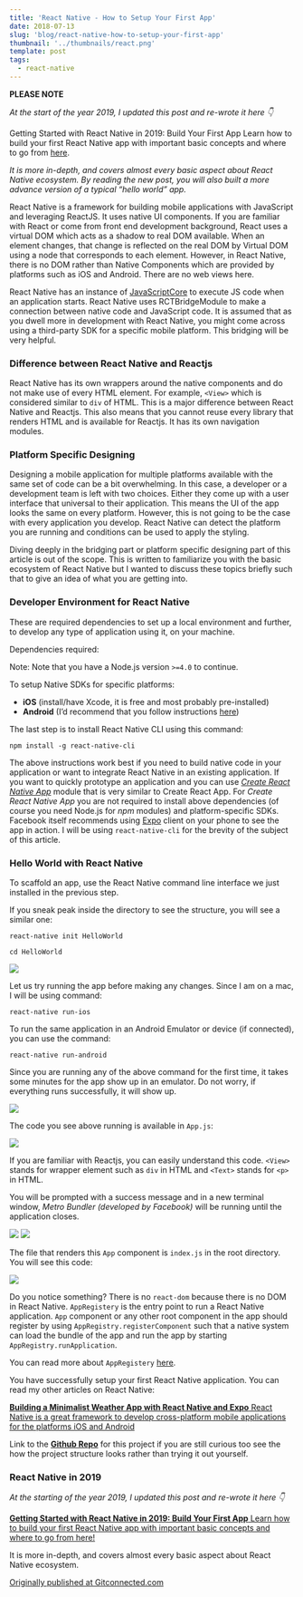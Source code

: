 ```yaml
---
title: 'React Native - How to Setup Your First App'
date: 2018-07-13
slug: 'blog/react-native-how-to-setup-your-first-app'
thumbnail: '../thumbnails/react.png'
template: post
tags:
  - react-native
---
```


**PLEASE NOTE**

_At the start of the year 2019, I updated this post and re-wrote it here 👇_

Getting Started with React Native in 2019: Build Your First App Learn how to build your first React Native app with important basic concepts and where to go from [here](https://amanhimself.dev/blog/getting-started-with-react-native-in-2019-build-your-first-app).

_It is more in-depth, and covers almost every basic aspect about React Native ecosystem. By reading the new post, you will also built a more advance version of a typical “hello world” app._

React Native is a framework for building mobile applications with JavaScript and leveraging ReactJS. It uses native UI components. If you are familiar with React or come from front end development background, React uses a virtual DOM which acts as a shadow to real DOM available. When an element changes, that change is reflected on the real DOM by Virtual DOM using a node that corresponds to each element. However, in React Native, there is no DOM rather than Native Components which are provided by platforms such as iOS and Android. There are no web views here.

React Native has an instance of [JavaScriptCore](https://facebook.github.io/react-native/docs/javascript-environment.html) to execute JS code when an application starts. React Native uses RCTBridgeModule to make a connection between native code and JavaScript code. It is assumed that as you dwell more in development with React Native, you might come across using a third-party SDK for a specific mobile platform. This bridging will be very helpful.

### Difference between React Native and Reactjs

React Native has its own wrappers around the native components and do not make use of every HTML element. For example, `<View>` which is considered similar to `div` of HTML. This is a major difference between React Native and Reactjs. This also means that you cannot reuse every library that renders HTML and is available for Reactjs. It has its own navigation modules.

### Platform Specific Designing

Designing a mobile application for multiple platforms available with the same set of code can be a bit overwhelming. In this case, a developer or a development team is left with two choices. Either they come up with a user interface that universal to their application. This means the UI of the app looks the same on every platform. However, this is not going to be the case with every application you develop. React Native can detect the platform you are running and conditions can be used to apply the styling.

Diving deeply in the bridging part or platform specific designing part of this article is out of the scope. This is written to familiarize you with the basic ecosystem of React Native but I wanted to discuss these topics briefly such that to give an idea of what you are getting into.

### Developer Environment for React Native

These are required dependencies to set up a local environment and further, to develop any type of application using it, on your machine.

Dependencies required:

Note: Note that you have a Node.js version `>=4.0` to continue.

To setup Native SDKs for specific platforms:

- **iOS** (install/have Xcode, it is free and most probably pre-installed)
- **Android** (I’d recommend that you follow instructions [here](https://facebook.github.io/react-native/docs/getting-started.html))

The last step is to install React Native CLI using this command:

```shell
npm install -g react-native-cli
```

The above instructions work best if you need to build native code in your application or want to integrate React Native in an existing application. If you want to quickly prototype an application and you can use [_Create React Native App_](https://facebook.github.io/react-native/docs/getting-started.html) module that is very similar to Create React App. For _Create React Native App_ you are not required to install above dependencies (of course you need Node.js for _npm_ modules) and platform-specific SDKs. Facebook itself recommends using [Expo](https://expo.io/) client on your phone to see the app in action. I will be using `react-native-cli` for the brevity of the subject of this article.

### Hello World with React Native

To scaffold an app, use the React Native command line interface we just installed in the previous step.

If you sneak peak inside the directory to see the structure, you will see a similar one:

```shell
react-native init HelloWorld

cd HelloWorld
```

![](https://cdn-images-1.medium.com/max/800/0*30ZgnW1lf7SY3UVM.png)

Let us try running the app before making any changes. Since I am on a mac, I will be using command:

```shell
react-native run-ios
```

To run the same application in an Android Emulator or device (if connected), you can use the command:

```shell
react-native run-android
```

Since you are running any of the above command for the first time, it takes some minutes for the app show up in an emulator. Do not worry, if everything runs successfully, it will show up.

![](https://cdn-images-1.medium.com/max/800/0*YczCUc-cdJpnJd_b.png)

The code you see above running is available in `App.js`:

![](https://cdn-images-1.medium.com/max/800/0*qtqjP_V2kuuGEuku.png)

If you are familiar with Reactjs, you can easily understand this code. `<View>` stands for wrapper element such as `div` in HTML and `<Text>` stands for `<p>` in HTML.

You will be prompted with a success message and in a new terminal window, _Metro Bundler (developed by Facebook)_ will be running until the application closes.

![](https://cdn-images-1.medium.com/max/800/0*5EZJZ55baUagTXGM.png)
![](https://cdn-images-1.medium.com/max/800/0*CMeu3NOHz3Gcgpx3.png)

The file that renders this `App` component is `index.js` in the root directory. You will see this code:

![](https://cdn-images-1.medium.com/max/800/0*NsVZtz_ZooVZxt1F.png)

Do you notice something? There is no `react-dom` because there is no DOM in React Native. `AppRegistery` is the entry point to run a React Native application. `App` component or any other root component in the app should register by using `AppRegistry.registerComponent` such that a native system can load the bundle of the app and run the app by starting `AppRegistry.runApplication`.

You can read more about `AppRegistery` [here](https://facebook.github.io/react-native/docs/appregistry.html).

You have successfully setup your first React Native application. You can read my other articles on React Native:

[**Building a Minimalist Weather App with React Native and Expo** React Native is a great framework to develop cross-platform mobile applications for the platforms iOS and Android](https://blog.expo.io/building-a-minimalist-weather-app-with-react-native-and-expo-fe7066e02c09)

Link to the [**Github Repo**](https://github.com/amandeepmittal/rn-HelloWorld) for this project if you are still curious too see the how the project structure looks rather than trying it out yourself.

### React Native in 2019

_At the starting of the year 2019, I updated this post and re-wrote it here 👇_

[**Getting Started with React Native in 2019: Build Your First App** Learn how to build your first React Native app with important basic concepts and where to go from here!](https://levelup.gitconnected.com/getting-started-with-react-native-in-2019-build-your-first-app-a41ebc0617e2)

It is more in-depth, and covers almost every basic aspect about React Native ecosystem.

[Originally published at Gitconnected.com](https://levelup.gitconnected.com/react-native-how-to-setup-your-first-app-a36c450a8a2f)
